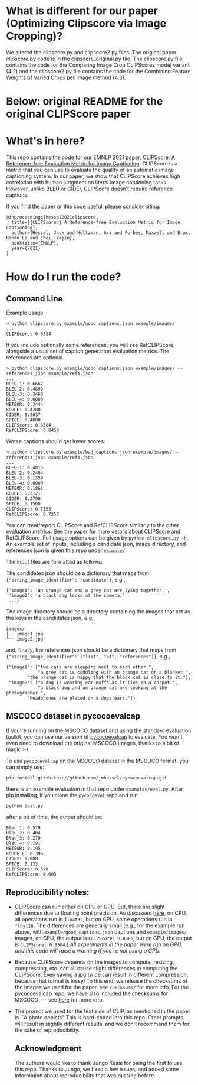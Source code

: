 # What is different for our paper (Optimizing Clipscore via Image Cropping)?

We altered the clipscore.py and clipscore2.py files. The original paper clipscore.py code
is in the clipscore_original.py file. The clipscore.py file contains the code for the 
Comparing Image Crop CLIPScores model variant (4.2) and the clipscore2.py file contains the 
code for the Combining Feature Weights of Varied Crops per Image method (4.3).

# Below: original README for the original CLIPScore paper

# What's in here?

This repo contains the code for our EMNLP 2021 paper: [CLIPScore: A
Reference-free Evaluation Metric for Image
Captioning](https://arxiv.org/abs/2104.08718). CLIPScore is a metric
that you can use to evaluate the quality of an automatic image
captioning system.  In our paper, we show that CLIPScore achieves high
correlation with human judgment on literal image captioning
tasks. However, unlike BLEU or CIDEr, CLIPScore doesn't require
reference captions.

If you find the paper or this code useful, please consider citing:

```
@inproceedings{hessel2021clipscore,
  title={{CLIPScore:} A Reference-free Evaluation Metric for Image Captioning},
  author={Hessel, Jack and Holtzman, Ari and Forbes, Maxwell and Bras, Ronan Le and Choi, Yejin},
  booktitle={EMNLP},
  year={2021}
}
```

# How do I run the code?

## Command Line

Example usage
```
> python clipscore.py example/good_captions.json example/images/
...
CLIPScore: 0.8584
```

If you include optionally some references, you will see RefCLIPScore, alongside a usual set of
caption generation evaluation metrics. The references are optional.

```
> python clipscore.py example/good_captions.json example/images/ --references_json example/refs.json
...
BLEU-1: 0.6667
BLEU-2: 0.4899
BLEU-3: 0.3469
BLEU-4: 0.0000
METEOR: 0.3444
ROUGE: 0.4280
CIDER: 0.5637
SPICE: 0.4000
CLIPScore: 0.8584
RefCLIPScore: 0.8450
```

Worse captions should get lower scores:
```
> python clipscore.py example/bad_captions.json example/images/ --references_json example/refs.json
...
BLEU-1: 0.4815
BLEU-2: 0.2404
BLEU-3: 0.1359
BLEU-4: 0.0000
METEOR: 0.1861
ROUGE: 0.3121
CIDER: 0.2790
SPICE: 0.1500
CLIPScore: 0.7153
RefCLIPScore: 0.7253
```

You can treat/report CLIPScore and RefCLIPScore similarly to the other
evaluation metrics. See the paper for more details about CLIPScore and
RefCLIPScore. Full usage options can be given by `python clipscore.py
-h`.  An example set of inputs, including a candidate json, image
directory, and references json is given this repo under `example/`

The input files are formatted as follows:

The candidates json should be a dictionary that maps from
`{"string_image_identifier": "candidate"}`, e.g.,

```
{'image1': 'an orange cat and a grey cat are lying together.',
 'image2': 'a black dog looks at the camera.'
 ...}
```

The image directory should be a directory containing the images that
act as the keys in the candidates json, e.g.,

```
images/
├── image1.jpg
└── image2.jpg
```

and, finally, the references json should be a dictionary that maps from
`{"string_image_identifier": ["list", "of", "references"]}`, e.g.,

```
{"image1": ["two cats are sleeping next to each other.",
            "a grey cat is cuddling with an orange cat on a blanket.",
	    "the orange cat is happy that the black cat is close to it."],
 "image2": ["a dog is wearing ear muffs as it lies on a carpet.",
            "a black dog and an orange cat are looking at the photographer.",
	    "headphones are placed on a dogs ears."]}
```

## MSCOCO dataset in pycocoevalcap

If you're running on the MSCOCO dataset and using the standard
evaluation toolkit, you can use our version of
[pycocoevalcap](https://github.com/jmhessel/pycocoevalcap) to evaluate.
You won't even need to download the original MSCOCO images, thanks to
a bit of magic :-)

To use `pycocoevalcap` on the MSCOCO dataset in the MSCOCO format, you
can simply use:

```
pip install git+https://github.com/jmhessel/pycocoevalcap.git
```

there is an example evaluation in that repo under
`examples/eval.py`. After pip installing, if you clone the
`pycocoeval` repo and run

```
python eval.py
```

after a bit of time, the output should be:
```
Bleu_1: 0.579
Bleu_2: 0.404
Bleu_3: 0.279
Bleu_4: 0.191
METEOR: 0.195
ROUGE_L: 0.396
CIDEr: 0.600
SPICE: 0.133
CLIPScore: 0.528
RefCLIPScore: 0.605
```

## Reproducibility notes:

- CLIPScore can run either on CPU or GPU. But, there are slight
  differences due to floating point precision. As discussed
  [here](https://github.com/openai/CLIP/issues/30#issuecomment-771099118),
  on CPU, all operations run in `float32`, but on GPU, some operations
  run in `float16`. The differences are generally small (e.g., for the
  example run above, with `example/good_captions.json` captions and
  `example/images/` images, on CPU, the output is `CLIPScore: 0.8585`,
  but on GPU, the output is `CLIPScore: 0.8584`.) *All experiments in the
  paper were run on GPU, and this code will raise a warning if you're not
  using a GPU.*

- Because CLIPScore depends on the images to compute, resizing,
  compressing, etc. can all cause slight differences in computing the
  CLIPScore. Even saving a jpg twice can result in different
  compression, because that format is lossy! To this end, we release
  the checksums of the images we used for the paper. see `checksums/`
  for more info. For the pycocoevalcap repo, we have also included the
  checksums for MSCOCO --- see
  [here](https://github.com/jmhessel/pycocoevalcap/tree/master/clipscore)
  for more info.

- The prompt we used for the text side of CLIP, as mentioned in the
  paper is ``A photo depicts" This is hard-coded into this repo. Other
  prompts will result in slightly different results, and we don't
  recommend them for the sake of reproducibility.
  
  ## Acknowledgment
  
  The authors would like to thank Jungo Kasai for being the first to use
  this repo. Thanks to Jungo, we fixed a few issues, and added some
  information about reproducibility that was missing before.
